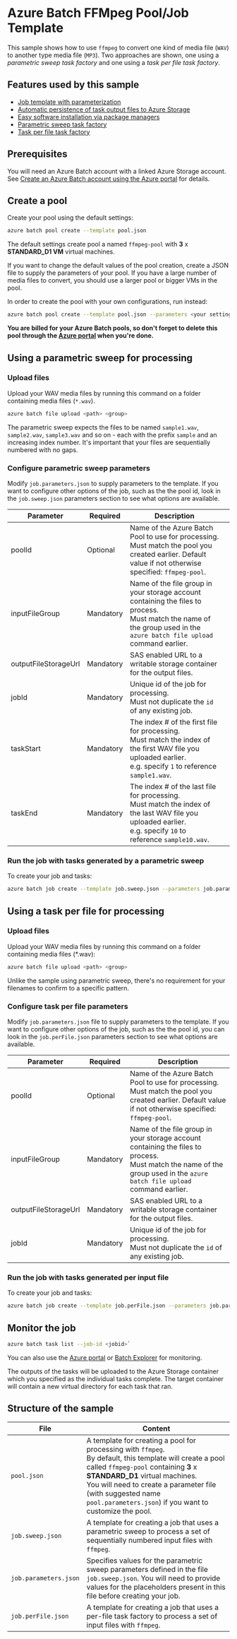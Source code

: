 # Azure Batch FFMpeg Pool/Job Template

This sample shows how to use `ffmpeg` to convert one kind of media file (`WAV`) to another type media file (`MP3`). Two approaches are shown, one using a *parametric sweep task factory* and one using a *task per file task factory*.


## Features used by this sample

* [Job template with parameterization](../../templates.md)
* [Automatic persistence of task output files to Azure Storage](../../outputFiles.md)
* [Easy software installation via package managers](../../packages.md)
* [Parametric sweep task factory](../../taskFactories.md#parametric-sweep)
* [Task per file task factory](../../taskFactories.md#task-per-file)

## Prerequisites

You will need an Azure Batch account with a linked Azure Storage account. See [Create an Azure Batch account using the Azure portal](https://docs.microsoft.com/azure/batch/batch-account-create-portal) for details.

## Create a pool

Create your pool using the default settings:
``` bash
azure batch pool create --template pool.json
```

The default settings create pool a named `ffmpeg-pool` with **3** x **STANDARD_D1 VM** virtual machines. 

If you want to change the default values of the pool creation,  create a JSON file to supply the parameters of your pool. If you have a large number of media files to convert, you should use a larger pool or bigger VMs in the pool. 

In order to create the pool with your own configurations, run instead:
``` bash
azure batch pool create --template pool.json --parameters <your settings JSON file>
```

**You are billed for your Azure Batch pools, so don't forget to delete this pool through the [Azure portal](https://portal.azure.com) when you're done.** 

## Using a parametric sweep for processing

### Upload files

Upload your WAV media files by running this command on a folder containing media files (`*.wav`). 

``` bash
azure batch file upload <path> <group>
```
The parametric sweep expects the files to be named `sample1.wav`, `sample2.wav`, `sample3.wav` and so on - each with the prefix `sample` and an increasing index number. It's important that your files are sequentially numbered with no gaps.

### Configure parametric sweep parameters

Modify `job.parameters.json` to supply parameters to the template. If you want to configure other options of the job, such as the the pool id, look in the `job.sweep.json` parameters section to see what options are available.

| Parameter            | Required  | Description                                                                                                                                                                   |                                                                                                                                                                        |
| -------------------- | --------- | ----------------------------------------------------------------------------------------------------------------------------------------------------------------------------- | ---------------------------------------------------------------------------------------------------------------------------------------------------------------------- |
| poolId               | Optional  | Name of the Azure Batch Pool to use for processing. <br/> Must match the pool you created earlier. Default value if not otherwise specified: `ffmpeg-pool`.                    |                                                                                                                                                                        |
| inputFileGroup       | Mandatory | Name of the file group in your storage account containing the files to process. <br/> Must match the name of the group used in the `azure batch file upload` command earlier. |                                                                                                                                                                        |
| outputFileStorageUrl | Mandatory | SAS enabled URL to a writable storage container for the output files.                                                                                                         |                                                                                                                                                                        |
| jobId                | Mandatory | Unique id of the job for processing. <br/> Must not duplicate the `id` of any existing job.                                                                                   |                                                                                                                                                                        |
| taskStart            | Mandatory | The index # of the first file for processing. <br/>Must match the index of the first WAV file you uploaded earlier. <br/>e.g. specify `1` to reference `sample1.wav`.         |                                                                                                                                                                        |
| taskEnd              | Mandatory | The index # of the last file for processing. <br/>Must match the index of the last WAV file you uploaded earlier. <br/> e.g. specify `10` to reference `sample10.wav`.        |                                                                                                                                                                        |

### Run the job with tasks generated by a parametric sweep

To create your job and tasks:

``` bash
azure batch job create --template job.sweep.json --parameters job.parameters.json
```

## Using a task per file for processing

### Upload files

Upload your WAV media files by running this command on a folder containing media files (*.wav):

``` bash
azure batch file upload <path> <group>
```

Unlike the sample using parametric sweep, there's no requirement for your filenames to confirm to a specific pattern.

### Configure task per file parameters

Modify  `job.parameters.json` file to supply parameters to the template. If you want to configure other options of the job, such as the the pool id, you can look in the `job.perFile.json` parameters section to see what options are available.

| Parameter            | Required  | Description                                                                                                                                                                   |
| -------------------- | --------- | ----------------------------------------------------------------------------------------------------------------------------------------------------------------------------- |
| poolId               | Optional  | Name of the Azure Batch Pool to use for processing. <br/> Must match the pool you created earlier. Default value if not otherwise specified: `ffmpeg-pool`.                    |
| inputFileGroup       | Mandatory | Name of the file group in your storage account containing the files to process. <br/> Must match the name of the group used in the `azure batch file upload` command earlier. |
| outputFileStorageUrl | Mandatory | SAS enabled URL to a writable storage container for the output files.                                                                                                         |
| jobId                | Mandatory | Unique id of the job for processing. <br/> Must not duplicate the `id` of any existing job.                                                                                   |

### Run the job with tasks generated per input file

To create your job and tasks:
``` bash
azure batch job create --template job.perFile.json --parameters job.parameters.json
```

## Monitor the job

``` bash
azure batch task list --job-id <jobid>`
```
You can also use the [Azure portal](https://portal.azure.com) or [Batch Explorer](https://github.com/Azure/azure-batch-samples/tree/master/CSharp/BatchExplorer) for monitoring.

The outputs of the tasks will be uploaded to the Azure Storage container which you specified as the individual tasks complete.
The target container will contain a new virtual directory for each task that ran.

## Structure of the sample

| File                  | Content                                                                                                                                                                                                                                                                                                                 |
| --------------------- | ----------------------------------------------------------------------------------------------------------------------------------------------------------------------------------------------------------------------------------------------------------------------------------------------------------------------- |
| `pool.json`           | A template for creating a pool for processing with `ffmpeg`. <br/> By default, this template will create a pool called `ffmpeg-pool` containing **3** x **STANDARD_D1** virtual machines.<br/> You will need to create a parameter file (with suggested name `pool.parameters.json`) if you want to customize the pool. |
| `job.sweep.json`      | A template for creating a job that uses a parametric sweep to process a set of sequentially numbered input files with `ffmpeg`.                                                                                                                                                                                         |
| `job.parameters.json` | Specifies values for the parametric sweep parameters defined in the file `job.sweep.json`. You will need to provide values for the placeholders present in this file before creating your job.                                                                                                                          |
| `job.perFile.json`    | A template for creating a job that uses a per-file task factory to process a set of input files with `ffmpeg`.                                                                                                                                                                                                          |
